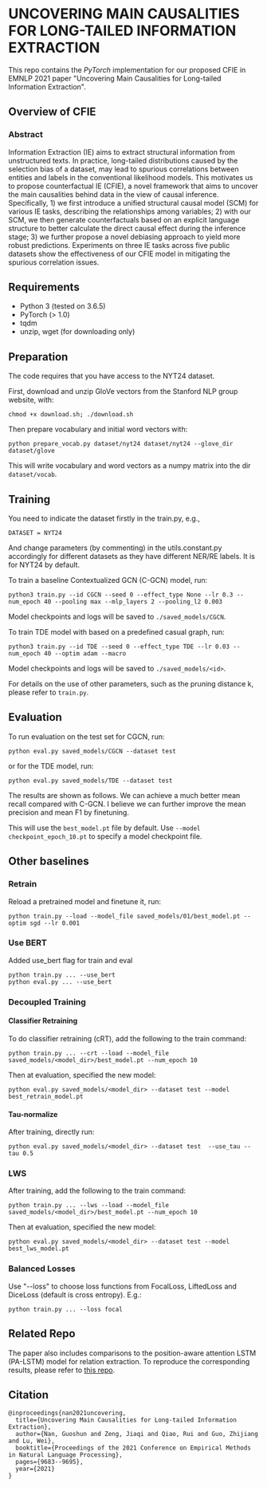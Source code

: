 UNCOVERING MAIN CAUSALITIES FOR LONG-TAILED INFORMATION EXTRACTION 
==========

This repo contains the *PyTorch* implementation for our proposed CFIE in EMNLP 2021 paper "Uncovering Main Causalities for Long-tailed Information Extraction".

## Overview of CFIE

### Abstract

Information Extraction (IE) aims to extract structural information from unstructured texts. In practice, long-tailed distributions caused by the selection bias of a dataset, may lead to spurious correlations between entities and labels in the conventional likelihood models. This motivates us to propose counterfactual IE (CFIE), a novel framework that aims to uncover the main causalities behind data in the view of causal inference. Specifically, 1) we first introduce a unified structural causal model (SCM) for various IE tasks, describing the relationships among variables; 2) with our SCM, we then generate counterfactuals based on an explicit language structure to better calculate the direct causal effect during the inference stage; 3) we further propose a novel debiasing approach to yield more robust predictions. Experiments on three IE tasks across five public datasets show the effectiveness of our CFIE model in mitigating the spurious correlation issues.

## Requirements

- Python 3 (tested on 3.6.5)
- PyTorch (> 1.0)
- tqdm
- unzip, wget (for downloading only)

## Preparation

The code requires that you have access to the NYT24 dataset. 

First, download and unzip GloVe vectors from the Stanford NLP group website, with:
```
chmod +x download.sh; ./download.sh
```

Then prepare vocabulary and initial word vectors with:
```
python prepare_vocab.py dataset/nyt24 dataset/nyt24 --glove_dir dataset/glove
```

This will write vocabulary and word vectors as a numpy matrix into the dir `dataset/vocab`.

## Training
You need to indicate the dataset firstly in the train.py, e.g.,
```
DATASET = NYT24
```

And change parameters (by commenting) in the utils.constant.py accordingly for different datasets as they have different NER/RE labels. It is for NYT24 by default. 

To train a baseline Contextualized GCN (C-GCN) model, run:
```
python3 train.py --id CGCN --seed 0 --effect_type None --lr 0.3 --num_epoch 40 --pooling max --mlp_layers 2 --pooling_l2 0.003
```
Model checkpoints and logs will be saved to `./saved_models/CGCN`.

To train TDE model with based on a predefined casual graph, run:
```
python3 train.py --id TDE --seed 0 --effect_type TDE --lr 0.03 --num_epoch 40 --optim adam --macro
```


Model checkpoints and logs will be saved to `./saved_models/<id>`.

For details on the use of other parameters, such as the pruning distance k, please refer to `train.py`.

## Evaluation

To run evaluation on the test set for CGCN, run:
```
python eval.py saved_models/CGCN --dataset test
```

or for the TDE model, run:
```
python eval.py saved_models/TDE --dataset test
```
The results are shown as follows. We can achieve a much better mean recall compared with C-GCN. I believe we can further improve the mean precision and mean F1 by finetuning.

This will use the `best_model.pt` file by default. Use `--model checkpoint_epoch_10.pt` to specify a model checkpoint file.

## Other baselines
### Retrain

Reload a pretrained model and finetune it, run:
```
python train.py --load --model_file saved_models/01/best_model.pt --optim sgd --lr 0.001
```

### Use BERT
Added use_bert flag for train and eval
```
python train.py ... --use_bert
python eval.py ... --use_bert
```

### Decoupled Training
#### Classifier Retraining
To do classifier retraining (cRT), add the following to the train command:
```
python train.py ... --crt --load --model_file saved_models/<model_dir>/best_model.pt --num_epoch 10
```
Then at evaluation, specified the new model:
```
python eval.py saved_models/<model_dir> --dataset test --model best_retrain_model.pt
```
#### Tau-normalize
After training, directly run:
```
python eval.py saved_models/<model_dir> --dataset test  --use_tau --tau 0.5
```

### LWS
After training, add the following to the train command:
```
python train.py ... --lws --load --model_file saved_models/<model_dir>/best_model.pt --num_epoch 10
```
Then at evaluation, specified the new model:
```
python eval.py saved_models/<model_dir> --dataset test --model best_lws_model.pt
```

### Balanced Losses
Use "--loss" to choose loss functions from FocalLoss, LiftedLoss and DiceLoss (default is cross entropy). E.g.:
```
python train.py ... --loss focal
```

## Related Repo

The paper also includes comparisons to the position-aware attention LSTM (PA-LSTM) model for relation extraction. To reproduce the corresponding results, please refer to [this repo](https://github.com/yuhaozhang/tacred-relation).

## Citation

```
@inproceedings{nan2021uncovering,
  title={Uncovering Main Causalities for Long-tailed Information Extraction},
  author={Nan, Guoshun and Zeng, Jiaqi and Qiao, Rui and Guo, Zhijiang and Lu, Wei},
  booktitle={Proceedings of the 2021 Conference on Empirical Methods in Natural Language Processing},
  pages={9683--9695},
  year={2021}
}
```
